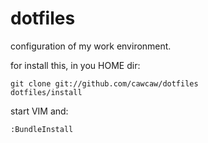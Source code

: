 # dotfiles

configuration of my work environment.

for install this, in you HOME dir:
``` shell
git clone git://github.com/cawcaw/dotfiles
dotfiles/install
```

start VIM and:
``` vim
:BundleInstall
```
